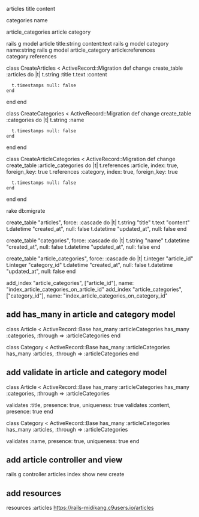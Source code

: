 articles
  title
  content
  
categories
  name
  
article_categories
  article
  category
  
rails g model article title:string content:text
rails g model category name:string
rails g model article_category article:references category:references

class CreateArticles < ActiveRecord::Migration
  def change
    create_table :articles do |t|
      t.string :title
      t.text :content

      t.timestamps null: false
    end
  end
end

class CreateCategories < ActiveRecord::Migration
  def change
    create_table :categories do |t|
      t.string :name

      t.timestamps null: false
    end
  end
end

class CreateArticleCategories < ActiveRecord::Migration
  def change
    create_table :article_categories do |t|
      t.references :article, index: true, foreign_key: true
      t.references :category, index: true, foreign_key: true

      t.timestamps null: false
    end
  end
end


rake db:migrate


  create_table "articles", force: :cascade do |t|
    t.string   "title"
    t.text     "content"
    t.datetime "created_at", null: false
    t.datetime "updated_at", null: false
  end
  
  create_table "categories", force: :cascade do |t|
    t.string   "name"
    t.datetime "created_at", null: false
    t.datetime "updated_at", null: false
  end
  
  create_table "article_categories", force: :cascade do |t|
    t.integer  "article_id"
    t.integer  "category_id"
    t.datetime "created_at",  null: false
    t.datetime "updated_at",  null: false
  end

  add_index "article_categories", ["article_id"], name: "index_article_categories_on_article_id"
  add_index "article_categories", ["category_id"], name: "index_article_categories_on_category_id"


## add has_many in article and category model
class Article < ActiveRecord::Base
  has_many :articleCategories
  has_many :categories, :through => :articleCategories
end

class Category < ActiveRecord::Base
  has_many :articleCategories
  has_many :articles, :through => :articleCategories
end

## add validate in article and category model
class Article < ActiveRecord::Base
  has_many :articleCategories
  has_many :categories, :through => :articleCategories
  
  validates :title, presence: true, uniqueness: true
  validates :content, presence: true
end

class Category < ActiveRecord::Base
  has_many :articleCategories
  has_many :articles, :through => :articleCategories
  
  validates :name, presence: true, uniqueness: true
end

## add article controller and view
rails g controller articles index show new create

## add resources 
resources :articles
https://rails-midikang.c9users.io/articles
